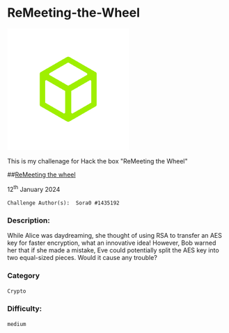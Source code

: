 # ReMeeting-the-Wheel
![HTB logo](HTB_logo.png)

This is my challenage for Hack the box "ReMeeting the Wheel"


##[ReMeeting the wheel](https://app.hackthebox.com/challenges/remeeting-the-wheel)

12<sup>th</sup> January 2024

```
Challenge Author(s):  Sora0 #1435192
```

### Description:

While Alice was daydreaming, she thought of using RSA to transfer an AES key for faster encryption, what an innovative idea! However, Bob warned her that if she made a mistake, Eve could potentially split the AES key into two equal-sized pieces. Would it cause any trouble?

### Category

`Crypto`

### Difficulty:

`medium`

